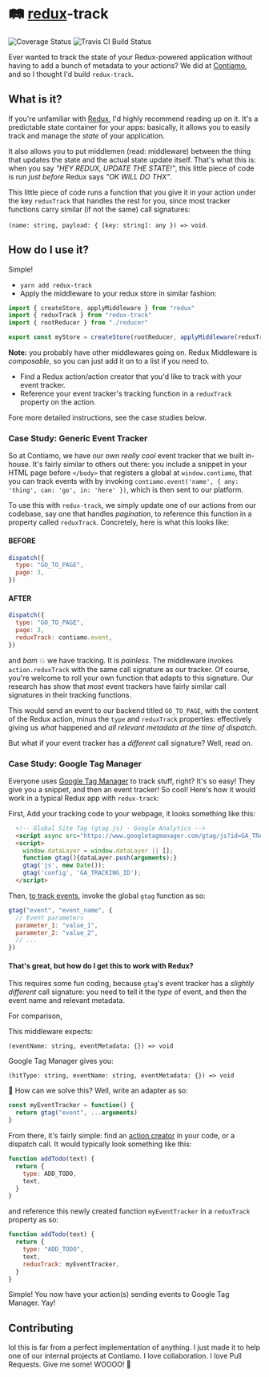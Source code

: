 # 🛤 [redux](https://github.com/reactjs/redux)-track

![Coverage Status](https://coveralls.io/repos/github/Contiamo/redux-track/badge.svg?branch=master)
![Travis CI Build Status](https://travis-ci.org/Contiamo/redux-track.svg?branch=master)

Ever wanted to track the state of your Redux-powered application without having to add a bunch of metadata to your actions? We did at [Contiamo](https://contiamo.com/), and so I thought I'd build `redux-track`.

## What is it?

If you're unfamiliar with [Redux](https://github.com/reactjs/redux), I'd highly recommend reading up on it. It's a predictable state container for your apps: basically, it allows you to easily track and manage the _state_ of your application.

It also allows you to put middlemen (read: middleware) between the thing that updates the state and the actual state update itself. That's what this is: when you say _"HEY REDUX, UPDATE THE STATE!"_, this little piece of code is run _just before_ Redux says _"OK WILL DO THX"_.

This little piece of code runs a function that you give it in your action under the key `reduxTrack` that handles the rest for you, since most tracker functions carry similar (if not the same) call signatures:

`(name: string, payload: { [key: string]: any }) => void`.

## How do I use it?

Simple!

* `yarn add redux-track`
* Apply the middleware to your redux store in similar fashion:

```js
import { createStore, applyMiddleware } from "redux"
import { reduxTrack } from "redux-track"
import { rootReducer } from "./reducer"

export const myStore = createStore(rootReducer, applyMiddleware(reduxTrack))
```

**Note:** you probably have other middlewares going on. Redux Middleware is _composable_, so you can just add it on to a list if you need to.

* Find a Redux action/action creator that you'd like to track with your event tracker.
* Reference your event tracker's tracking function in a `reduxTrack` property on the action.

Fore more detailed instructions, see the case studies below.

### Case Study: Generic Event Tracker

So at Contiamo, we have our own _really cool_ event tracker that we built in-house. It's fairly similar to others out there: you include a snippet in your HTML page before `</body>` that registers a global at `window.contiamo`, that you can track events with by invoking `contiamo.event('name', { any: 'thing', can: 'go', in: 'here' })`, which is then sent to our platform.

To use this with `redux-track`, we simply update one of our actions from our codebase, say one that handles _pagination_, to reference this function in a property called `reduxTrack`. Concretely, here is what this looks like:

#### BEFORE

```js
dispatch({
  type: "GO_TO_PAGE",
  page: 3,
})
```

#### AFTER

```js
dispatch({
  type: "GO_TO_PAGE",
  page: 3,
  reduxTrack: contiamo.event,
})
```

and _bam_ 💥 we have tracking. It is _painless_. The middleware invokes `action.reduxTrack` with the same call signature as our tracker. Of course, you're welcome to roll your own function that adapts to this signature. Our research has show that _most_ event trackers have fairly similar call signatures in their tracking functions.

This would send an event to our backend titled `GO_TO_PAGE`, with the content of the Redux action, minus the `type` and `reduxTrack` properties: effectively giving us _what_ happened and _all relevant metadata at the time of dispatch_.

But what if your event tracker has a _different_ call signature? Well, read on.

### Case Study: Google Tag Manager

Everyone uses [Google Tag Manager](https://www.google.com/analytics/tag-manager) to track stuff, right? It's so easy! They give you a snippet, and then an event tracker! So cool! Here's how it would work in a typical Redux app with `redux-track`:

First, Add your tracking code to your webpage, it looks something like this:

```html
  <!-- Global Site Tag (gtag.js) - Google Analytics -->
  <script async src="https://www.googletagmanager.com/gtag/js?id=GA_TRACKING_ID"></script>
  <script>
    window.dataLayer = window.dataLayer || [];
    function gtag(){dataLayer.push(arguments);}
    gtag('js', new Date());
    gtag('config', 'GA_TRACKING_ID');
  </script>
```

Then, [to track events](https://developers.google.com/analytics/devguides/collection/gtagjs/events), invoke the global `gtag` function as so:

```js
gtag("event", "event_name", {
  // Event parameters
  parameter_1: "value_1",
  parameter_2: "value_2",
  // ...
})
```

#### That's great, but how do I get this to work with Redux?

This requires some fun coding, because `gtag`'s event tracker has a _slightly different_ call signature: you need to tell it the _type_ of event, and then the event name and relevant metadata.

For comparison,

This middleware expects:

`(eventName: string, eventMetadata: {}) => void`

Google Tag Manager gives you:

`(hitType: string, eventName: string, eventMetadata: {}) => void`

🤔 How can we solve this? Well, write an adapter as so:

```js
const myEventTracker = function() {
  return gtag("event", ...arguments)
}
```

From there, it's fairly simple: find an [action creator](https://redux.js.org/docs/basics/Actions.html#action-creators) in your code, or a dispatch call. It would typically look something like this:

```js
function addTodo(text) {
  return {
    type: ADD_TODO,
    text,
  }
}
```

and reference this newly created function `myEventTracker` in a `reduxTrack` property as so:

```js
function addTodo(text) {
  return {
    type: "ADD_TODO",
    text,
    reduxTrack: myEventTracker,
  }
}
```

Simple! You now have your action(s) sending events to Google Tag Manager. Yay!

## Contributing

lol this is far from a perfect implementation of anything. I just made it to help one of our internal projects at Contiamo. I love collaboration. I love Pull Requests. Give me some! WOOOO! 🎉
